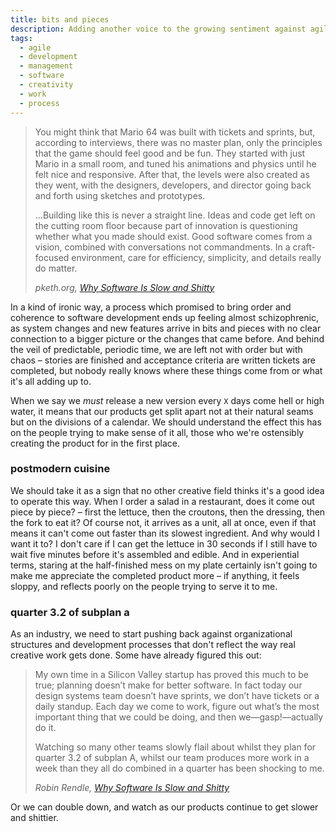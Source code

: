 ```yaml
---
title: bits and pieces
description: Adding another voice to the growing sentiment against agile software development.
tags:
  - agile
  - development
  - management
  - software
  - creativity
  - work
  - process
---
```


> You might think that Mario 64 was built with tickets and sprints, but, according to interviews, there was no master plan, only the principles that the game should feel good and be fun. They started with just Mario in a small room, and tuned his animations and physics until he felt nice and responsive. After that, the levels were also created as they went, with the designers, developers, and director going back and forth using sketches and prototypes.
>
> ...Building like this is never a straight line. Ideas and code get left on the cutting room floor because part of innovation is questioning whether what you made should exist. Good software comes from a vision, combined with conversations not commandments. In a craft-focused environment, care for efficiency, simplicity, and details really do matter.
>
> <cite>pketh.org, *[Why Software Is Slow and Shitty][1]*</cite>

In a kind of ironic way, a process which promised to bring order and coherence to software development ends up feeling almost schizophrenic, as system changes and new features arrive in bits and pieces with no clear connection to a bigger picture or the changes that came before. And behind the veil of predictable, periodic time, we are left not with order but with chaos – stories are finished and acceptance criteria are written tickets are completed, but nobody really knows where these things come from or what it's all adding up to.

When we say we *must* release a new version every `X` days come hell or high water, it means that our products get split apart not at their natural seams but on the divisions of a calendar. We should understand the effect this has on the people trying to make sense of it all, those who we're  ostensibly creating the product for in the first place. 

### postmodern cuisine

We should take it as a sign that no other creative field thinks it's a good idea to operate this way. When I order a salad in a restaurant, does it come out piece by piece? – first the lettuce, then the croutons, then the dressing, then the fork to eat it? Of course not, it arrives as a unit, all at once, even if that means it can't come out faster than its slowest ingredient. And why would I want it to? I don't care if I can get the lettuce in 30 seconds if I still have to wait five minutes before it's assembled and edible. And in experiential terms, staring at the half-finished mess on my plate certainly isn't going to make me appreciate the completed product more – if anything, it feels sloppy, and reflects poorly on the people trying to serve it to me.

### quarter 3.2 of subplan a

As an industry, we need to start pushing back against organizational structures and development processes that don't reflect the way real creative work gets done. Some have already figured this out:

> My own time in a Silicon Valley startup has proved this much to be true; planning doesn’t make for better software. In fact today our design systems team doesn’t have sprints, we don’t have tickets or a daily standup. Each day we come to work, figure out what’s the most important thing that we could be doing, and then we—gasp!—actually do it.
>
> Watching so many other teams slowly flail about whilst they plan for quarter 3.2 of subplan A, whilst our team produces more work in a week than they all do combined in a quarter has been shocking to me.
>
> <cite>Robin Rendle, *[Why Software Is Slow and Shitty][2]*</cite>

Or we can double down, and watch as our products continue to get slower and shittier.

[1]: http://pketh.org/why-software-is-slow-and-shitty.html
[2]: https://www.robinrendle.com/notes/why-software-is-slow-and-shitty.html